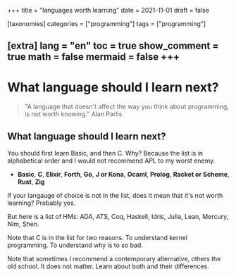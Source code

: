 +++
title = "languages worth learning"
date = 2021-11-01
draft = false
 

[taxonomies]
categories = ["programming"]
tags = ["programming"]

[extra]
lang = "en"
toc = true
show_comment = true
math = false
mermaid = false
+++
---

# What language should I learn next?

>"A language that doesn't affect the way you think about programming, is not worth knowing." Alan Parlis

<!-- more -->

## What language should I learn next?

You should first learn Basic, and then C. Why? Because the list is in alphabetical order and I would not recommend APL to my worst enemy.

- **Basic**, **C**, **Elixir**, **Forth**, **Go**, **J or Kona**, **Ocaml**, **Prolog**, **Racket or Scheme**, **Rust**, **Zig**

If your langauge of choice is not in the list, does it mean that it's not worth learning? Probably yes. 

But here is a list of HMs: ADA, ATS, Coq, Haskell, Idris, Julia, Lean, Mercury, Nim, Shen.

Note that C is in the list for two reasons. To understand kernel programming. To understand why is to so bad.

Note that sometimes I recommend a contemporary alternative, others the old school. It does not matter. Learn about both and their differences.